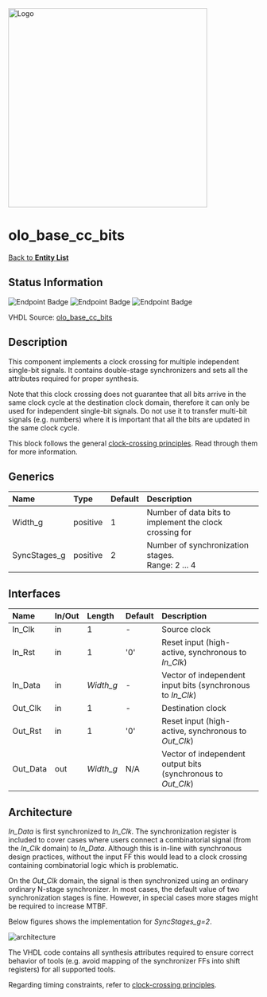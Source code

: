 <img src="../Logo.png" alt="Logo" width="400">

# olo_base_cc_bits

[Back to **Entity List**](../EntityList.md)

## Status Information

![Endpoint Badge](https://img.shields.io/endpoint?url=https://storage.googleapis.com/open-logic-badges/coverage/olo_base_cc_bits.json?cacheSeconds=0)
![Endpoint Badge](https://img.shields.io/endpoint?url=https://storage.googleapis.com/open-logic-badges/branches/olo_base_cc_bits.json?cacheSeconds=0)
![Endpoint Badge](https://img.shields.io/endpoint?url=https://storage.googleapis.com/open-logic-badges/issues/olo_base_cc_bits.json?cacheSeconds=0)

VHDL Source: [olo_base_cc_bits](../../src/base/vhdl/olo_base_cc_bits.vhd)

## Description

This component implements a clock crossing for multiple independent single-bit signals. It contains double-stage
synchronizers and sets all the attributes required for proper synthesis.

Note that this clock crossing does not guarantee that all bits arrive in the same clock cycle at the destination clock
domain, therefore it can only be used for independent single-bit signals. Do not use it to transfer multi-bit signals
(e.g. numbers) where it is important that all the bits are updated in the same clock cycle.

This block follows the general [clock-crossing principles](clock_crossing_principles.md). Read through them for more
information.

## Generics

| Name         | Type     | Default | Description                                             |
| :----------- | :------- | ------- | :------------------------------------------------------ |
| Width_g      | positive | 1       | Number of data bits to implement the clock crossing for |
| SyncStages_g | positive | 2       | Number of synchronization stages. <br />Range: 2 ... 4  |

## Interfaces

| Name     | In/Out | Length    | Default | Description                                                  |
| :------- | :----- | :-------- | ------- | :----------------------------------------------------------- |
| In_Clk   | in     | 1         | -       | Source clock                                                 |
| In_Rst   | in     | 1         | '0'     | Reset input (high-active, synchronous to _In_Clk_)           |
| In_Data  | in     | _Width_g_ | -       | Vector of independent input bits (synchronous to _In_Clk_)   |
| Out_Clk  | in     | 1         | -       | Destination clock                                            |
| Out_Rst  | in     | 1         | '0'     | Reset input (high-active, synchronous to _Out_Clk_)          |
| Out_Data | out    | _Width_g_ | N/A     | Vector of independent output bits (synchronous to _Out_Clk_) |

## Architecture

_In_Data_ is first synchronized to _In_Clk_. The synchronization register is included to cover cases where users connect
a combinatorial signal (from the _In_Clk_ domain) to _In_Data_. Although this is in-line with synchronous design
practices, without the input FF this would lead to a clock crossing containing combinatorial logic which is
problematic.

On the _Out_Clk_ domain, the signal is then synchronized using an ordinary ordinary N-stage synchronizer. In most cases,
the default value of two synchronization stages is fine. However, in special cases more stages might be required to
increase MTBF.

Below figures shows the implementation for _SyncStages_g=2_.

![architecture](./clock_crossings/olo_base_cc_bits.svg)

The VHDL code contains all synthesis attributes required to ensure correct behavior of tools (e.g. avoid mapping of the
synchronizer FFs into shift registers) for all supported tools.

Regarding timing constraints, refer to [clock-crossing principles](clock_crossing_principles.md).
